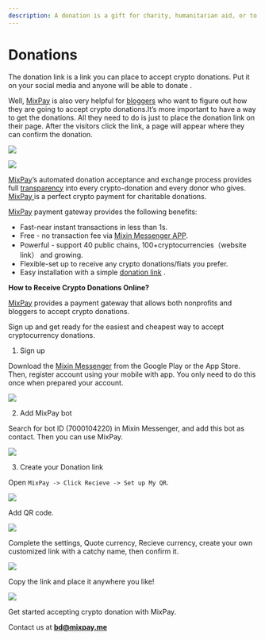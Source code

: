 ```yaml
---
description: A donation is a gift for charity, humanitarian aid, or to benefit a cause. Use MixPay to donate and get the money to where it's needed.
---
```


# Donations

The donation link is a link you can place to accept crypto donations. Put it on your social media and anyone will be able to donate .

Well, [MixPay](../../about-us/more-about-mixpay.md) is also very helpful for [bloggers](https://www.blogtyrant.com/what-does-a-blogger-do/) who want to figure out how they are going to accept crypto donations.It’s more important to have a way to get the donations. All they need to do is just to place the donation link on their page. After the visitors click the link, a page will appear where they can confirm the donation.

![](https://raw.githubusercontent.com/mixpayme/mixpay-docs/master/images/wvflgch.png)

![](https://raw.githubusercontent.com/mixpayme/mixpay-docs/master/images/nzebspx.png)

[MixPay](../../about-us/more-about-mixpay.md)’s automated donation acceptance and exchange process provides full [transparency](https://www.investopedia.com/terms/b/blockchain.asp#toc-transparency) into every crypto-donation and every donor who gives. [MixPay ](../../about-us/more-about-mixpay.md)is a perfect crypto payment for charitable donations.

[MixPay](../../about-us/more-about-mixpay.md) payment gateway provides the following benefits:

* Fast-near instant transactions in less than 1s.
* Free - no transaction fee via [Mixin Messenger APP](https://mixin.one/messenger).
* Powerful - support 40 public chains, 100+cryptocurrencies（website link） and growing.
* Flexible-set up to receive any crypto donations/fiats you prefer.
* Easy installation with a simple [donation link](https://mixpay.me/MixPayGuide/donate) .

**How to Receive Crypto Donations Online?**

[MixPay](../../about-us/more-about-mixpay.md) provides a payment gateway that allows both nonprofits and bloggers to accept crypto donations.

Sign up and get ready for the easiest and cheapest way to accept cryptocurrency donations.

1. Sign up

Download the [Mixin Messenger](https://mixin.one/messenger) from the Google Play or the App Store. Then, register account using your mobile with app. You only need to do this once when prepared your account.

![](https://raw.githubusercontent.com/mixpayme/mixpay-docs/master/images/slrlxta.png)

2. Add MixPay bot

Search for bot ID (7000104220) in Mixin Messenger, and add this bot as contact. Then you can use MixPay.

![](https://raw.githubusercontent.com/mixpayme/mixpay-docs/master/images/lfhxpzl.png)

3. Create your Donation link

Open `MixPay -> Click Recieve -> Set up My QR`.

![](https://raw.githubusercontent.com/mixpayme/mixpay-docs/master/images/uflqdys.png)

Add QR code.

![](https://raw.githubusercontent.com/mixpayme/mixpay-docs/master/images/tsihrms.png)

Complete the settings, Quote currency, Recieve currency, create your own customized link with a catchy name, then confirm it.

![](https://raw.githubusercontent.com/mixpayme/mixpay-docs/master/images/uxyexxf.png)

Copy the link and place it anywhere you like!

![](https://raw.githubusercontent.com/mixpayme/mixpay-docs/master/images/jdtiyyt.png)

Get started accepting crypto donation with MixPay.

Contact us at [**bd@mixpay.me**](mailto:bd@mixpay.me)
